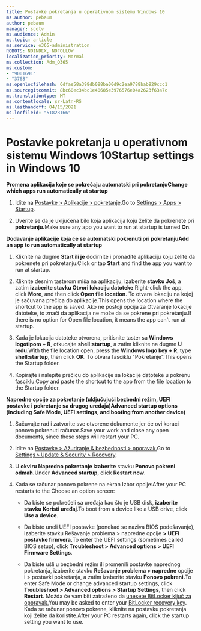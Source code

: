 ```yaml
---
title: Postavke pokretanja u operativnom sistemu Windows 10
ms.author: pebaum
author: pebaum
manager: scotv
ms.audience: Admin
ms.topic: article
ms.service: o365-administration
ROBOTS: NOINDEX, NOFOLLOW
localization_priority: Normal
ms.collection: Adm_O365
ms.custom:
- "9001691"
- "3768"
ms.openlocfilehash: 6dfae58a398db088ba00d9c2ea9788bab929ccc1
ms.sourcegitcommit: 8bc60ec34bc1e40685e3976576e04a2623f63a7c
ms.translationtype: MT
ms.contentlocale: sr-Latn-RS
ms.lasthandoff: 04/15/2021
ms.locfileid: "51828166"
---
```

# <a name="startup-settings-in-windows-10"></a><span data-ttu-id="6df20-102">Postavke pokretanja u operativnom sistemu Windows 10</span><span class="sxs-lookup"><span data-stu-id="6df20-102">Startup settings in Windows 10</span></span>

<span data-ttu-id="6df20-103">**Promena aplikacija koje se pokrećaju automatski pri pokretanju**</span><span class="sxs-lookup"><span data-stu-id="6df20-103">**Change which apps run automatically at startup**</span></span>

1. <span data-ttu-id="6df20-104">Idite na [Postavke > Aplikacije > pokretanje](ms-settings:startupapps?activationSource=GetHelp).</span><span class="sxs-lookup"><span data-stu-id="6df20-104">Go to [Settings > Apps > Startup](ms-settings:startupapps?activationSource=GetHelp).</span></span>

2. <span data-ttu-id="6df20-105">Uverite se da je uključena bilo koja aplikacija koju želite da pokrenete pri **pokretanju.**</span><span class="sxs-lookup"><span data-stu-id="6df20-105">Make sure any app you want to run at startup is turned **On**.</span></span>

<span data-ttu-id="6df20-106">**Dodavanje aplikacije koja će se automatski pokrenuti pri pokretanju**</span><span class="sxs-lookup"><span data-stu-id="6df20-106">**Add an app to run automatically at startup**</span></span>

1. <span data-ttu-id="6df20-107">Kliknite na dugme **Start ili je** dodirnite i pronađite aplikaciju koju želite da pokrenete pri pokretanju.</span><span class="sxs-lookup"><span data-stu-id="6df20-107">Click or tap **Start** and find the app you want to run at startup.</span></span>

2. <span data-ttu-id="6df20-108">Kliknite desnim tasterom miša na aplikaciju, izaberite **stavku Još**, a zatim **izaberite stavku Otvori lokaciju datoteke**.</span><span class="sxs-lookup"><span data-stu-id="6df20-108">Right-click the app, click **More**, and then click **Open file location**.</span></span> <span data-ttu-id="6df20-109">To otvara lokaciju na kojoj je sačuvana prečica do aplikacije.</span><span class="sxs-lookup"><span data-stu-id="6df20-109">This opens the location where the shortcut to the app is saved.</span></span> <span data-ttu-id="6df20-110">Ako ne postoji opcija za Otvaranje lokacije datoteke, to znači da aplikacija ne može da se pokrene pri pokretanju.</span><span class="sxs-lookup"><span data-stu-id="6df20-110">If there is no option for Open file location, it means the app can't run at startup.</span></span>

3. <span data-ttu-id="6df20-111">Kada je lokacija datoteke otvorena, pritisnite taster sa **Windows logotipom + R**, otkucajte **shell:startup**, a zatim kliknite na dugme **U redu**.</span><span class="sxs-lookup"><span data-stu-id="6df20-111">With the file location open, press the **Windows logo key  + R**, type **shell:startup**, then click **OK**.</span></span> <span data-ttu-id="6df20-112">To otvara fasciklu "Pokretanje".</span><span class="sxs-lookup"><span data-stu-id="6df20-112">This opens the Startup folder.</span></span>

4. <span data-ttu-id="6df20-113">Kopirajte i nalepite prečicu do aplikacije sa lokacije datoteke u pokrenu fasciklu.</span><span class="sxs-lookup"><span data-stu-id="6df20-113">Copy and paste the shortcut to the app from the file location to the Startup folder.</span></span>

<span data-ttu-id="6df20-114">**Napredne opcije za pokretanje (uključujući bezbedni režim, UEFI postavke i pokretanje sa drugog uređaja)**</span><span class="sxs-lookup"><span data-stu-id="6df20-114">**Advanced startup options (including Safe Mode, UEFI settings, and booting from another device)**</span></span>

1. <span data-ttu-id="6df20-115">Sačuvajte rad i zatvorite sve otvorene dokumente jer će ovi koraci ponovo pokrenuti računar.</span><span class="sxs-lookup"><span data-stu-id="6df20-115">Save your work and close any open documents, since these steps will restart your PC.</span></span>

2. <span data-ttu-id="6df20-116">Idite na [Postavke > Ažuriranje & bezbednosti > oporavak.](ms-settings:recovery?activationSource=GetHelp)</span><span class="sxs-lookup"><span data-stu-id="6df20-116">Go to [Settings > Update & Security > Recovery](ms-settings:recovery?activationSource=GetHelp).</span></span>

3. <span data-ttu-id="6df20-117">U **okviru Napredno pokretanje izaberite** stavku **Ponovo pokreni odmah.**</span><span class="sxs-lookup"><span data-stu-id="6df20-117">Under **Advanced startup**, click **Restart now**.</span></span> 

4. <span data-ttu-id="6df20-118">Kada se računar ponovo pokrene na ekran Izbor opcije:</span><span class="sxs-lookup"><span data-stu-id="6df20-118">After your PC restarts to the Choose an option screen:</span></span>

    - <span data-ttu-id="6df20-119">Da biste se pokrećeli sa uređaja kao što je USB disk, **izaberite stavku Koristi uređaj**.</span><span class="sxs-lookup"><span data-stu-id="6df20-119">To boot from a device like a USB drive, click **Use a device**.</span></span>

    - <span data-ttu-id="6df20-120">Da biste uneli UEFI postavke (ponekad se naziva BIOS podešavanje), izaberite stavku Rešavanje problema > napredne opcije **> UEFI postavke firmvera.**</span><span class="sxs-lookup"><span data-stu-id="6df20-120">To enter the UEFI settings (sometimes called BIOS setup), click **Troubleshoot > Advanced options > UEFI Firmware Settings**.</span></span> 

    - <span data-ttu-id="6df20-121">Da biste ušli u bezbedni režim ili promenili postavke naprednog pokretanja, izaberite stavku **Rešavanje problema > napredne** opcije i > postavki pokretanja, a zatim izaberite stavku **Ponovo pokreni.**</span><span class="sxs-lookup"><span data-stu-id="6df20-121">To enter Safe Mode or change advanced startup settings, click **Troubleshoot > Advanced options > Startup Settings**, then click **Restart**.</span></span> <span data-ttu-id="6df20-122">Možda će vam biti zatraženo da [unesete BitLocker ključ za oporavak.](https://support.microsoft.com/help/4026181/windows-10-find-my-bitlocker-recovery-key)</span><span class="sxs-lookup"><span data-stu-id="6df20-122">You may be asked to enter your [BitLocker recovery key](https://support.microsoft.com/help/4026181/windows-10-find-my-bitlocker-recovery-key).</span></span> <span data-ttu-id="6df20-123">Kada se računar ponovo pokrene, kliknite na postavku pokretanja koji želite da koristite.</span><span class="sxs-lookup"><span data-stu-id="6df20-123">After your PC restarts again, click the startup setting you want to use.</span></span>